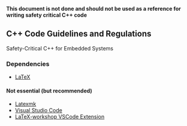 **This document is not done and should not be used as a reference for writing safety critical C++ code**



## C++ Code Guidelines and Regulations
Safety-Critical C++ for Embedded Systems

### Dependencies
- [LaTeX](https://www.latex-project.org/get/)
#### Not essential (but recommended)
- [Latexmk](https://mg.readthedocs.io/latexmk.html#installation)
- [Visual Studio Code](https://code.visualstudio.com/download)
- [LaTeX-workshop VSCode Extension](https://marketplace.visualstudio.com/items?itemName=James-Yu.latex-workshop)
